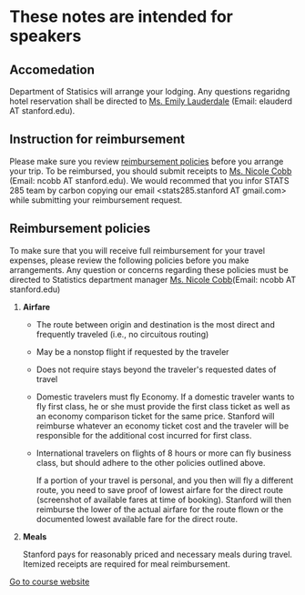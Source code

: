 
# These notes are intended for speakers


## Accomedation
Department of Statisics will arrange your lodging. Any questions regaridng hotel reservation shall be directed to [Ms. Emily Lauderdale](https://statistics.stanford.edu/people/emily-lauderdale) (Email: elauderd AT stanford.edu). 


## Instruction for reimbursement
Please make sure you review [reimbursement policies](#reimbursement-policies) before you arrange your trip. 
To be reimbursed, you should submit receipts to [Ms. Nicole Cobb](https://statistics.stanford.edu/people/nicole-cobb) (Email: ncobb AT stanford.edu). We would recommed that you infor STATS 285 team by carbon copying our email \<stats285.stanford AT gmail.com\> while submitting your reimbursement request. 


## Reimbursement policies
To make sure that you will receive full reimbursement for your travel expenses, please review the following policies before you make arrangements. Any question or concerns regarding these policies must be directed to Statistics department manager [Ms. Nicole Cobb](https://statistics.stanford.edu/people/nicole-cobb)(Email: ncobb AT stanford.edu)


1. **Airfare** 
   * The route between origin and destination is the most direct and frequently traveled (i.e., no circuitous routing)
   * May be a nonstop flight if requested by the traveler 	
   * Does not require stays beyond the traveler's requested dates of travel  
   * Domestic travelers must fly Economy. If a domestic traveler wants to fly first class, he or she must provide the first class ticket as well as an economy comparison ticket for the same price. Stanford will reimburse whatever an economy ticket cost and the traveler will be responsible for the additional cost incurred for first class. 
   * International travelers on flights of 8 hours or more can fly business class, but should adhere to the other policies outlined above. 

       If a portion of your travel is personal, and you then will fly a different route, you need to save proof of lowest airfare for the direct route (screenshot of available fares at time of booking). Stanford will then reimburse the lower of the actual airfare for the route flown or the documented lowest available fare for the direct route.  

2. **Meals**  

   Stanford pays for reasonably priced and necessary meals during travel. Itemized receipts are required for meal reimbursement.



[Go to course website](./)

